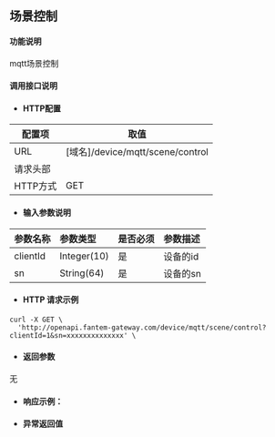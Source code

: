 ## 场景控制

#### 功能说明
mqtt场景控制

#### 调用接口说明

* #### HTTP配置

| 配置项 | 取值 |
| --- | --- |
| URL | \[域名\]/device/mqtt/scene/control |
| 请求头部 | |
| HTTP方式 | GET |

* #### 输入参数说明

| 参数名称 | 参数类型 | 是否必须 | 参数描述 |
| :--- | :--- | :--- | :--- |
| clientId| Integer\(10\) | 是 | 设备的id |
| sn| String\(64\) | 是 | 设备的sn |


* #### HTTP 请求示例

```
curl -X GET \
  'http://openapi.fantem-gateway.com/device/mqtt/scene/control?clientId=1&sn=xxxxxxxxxxxxxx' \
```

* #### 返回参数

无


* #### 响应示例：



* #### 异常返回值




